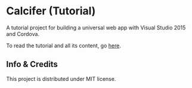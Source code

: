 # Calcifer (Tutorial)
A tutorial project for building a universal web app with Visual Studio 2015 and Cordova.

To read the tutorial and all its content, go [here](http://andry-tino.github.io/t-calcifer).

## Info & Credits
This project is distributed under MIT license.
